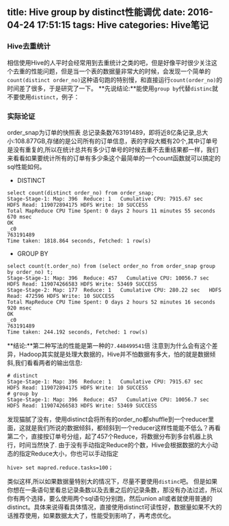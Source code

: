 title: Hive group by distinct性能调优
date: 2016-04-24 17:51:15
tags: Hive
categories: Hive笔记
---
### Hive去重统计
相信使用Hive的人平时会经常用到去重统计之类的吧，但是好像平时很少关注这个去重的性能问题，但是当一个表的数据量非常大的时候，会发现一个简单的`count(distinct order_no)`这种语句跑的特别慢，和直接运行`count(order_no)`的时间差了很多，于是研究了一下。
**先说结论:**能使用`group by`代替`distinc`就不要使用`distinct`，例子：
### 实际论证
order_snap为订单的快照表 总记录条数763191489，即将近8亿条记录,总大小:108.877GB,存储的是公司所有的订单信息，表的字段大概有20个,其中订单号是没有重复的,所以在统计总共有多少订单号的时候去重不去重结果都一样，我们来看看如果要统计所有的订单有多少条这个最简单的一个count函数就可以搞定的sql性能如何。
* DISTINCT

```
select count(distinct order_no) from order_snap;
Stage-Stage-1: Map: 396  Reduce: 1   Cumulative CPU: 7915.67 sec   HDFS Read: 119072894175 HDFS Write: 10 SUCCESS
Total MapReduce CPU Time Spent: 0 days 2 hours 11 minutes 55 seconds 670 msec
OK
_c0
763191489
Time taken: 1818.864 seconds, Fetched: 1 row(s)
```

* GROUP BY

```
select count(t.order_no) from (select order_no from order_snap group by order_no) t;
Stage-Stage-1: Map: 396  Reduce: 457   Cumulative CPU: 10056.7 sec   HDFS Read: 119074266583 HDFS Write: 53469 SUCCESS
Stage-Stage-2: Map: 177  Reduce: 1   Cumulative CPU: 280.22 sec   HDFS Read: 472596 HDFS Write: 10 SUCCESS
Total MapReduce CPU Time Spent: 0 days 2 hours 52 minutes 16 seconds 920 msec
OK
_c0
763191489
Time taken: 244.192 seconds, Fetched: 1 row(s)
```

**结论:**第二种写法的性能是第一种的`7.448499541`倍
注意到为什么会有这个差异，Hadoop其实就是处理大数据的，Hive并不怕数据有多大，怕的就是数据倾斜,我们看看两者的输出信息:
```
# distinct
Stage-Stage-1: Map: 396  Reduce: 1   Cumulative CPU: 7915.67 sec   HDFS Read: 119072894175 HDFS Write: 10 SUCCESS
# group by
Stage-Stage-1: Map: 396  Reduce: 457   Cumulative CPU: 10056.7 sec   HDFS Read: 119074266583 HDFS Write: 53469 SUCCESS

```
发现猫腻了没有，使用distinct会将所有的order_no都shuffle到一个reducer里面，这就是我们所说的数据倾斜，都倾斜到一个reducer这样性能能不低么？再看第二个，直接按订单号分组，起了457个Reduce，将数据分布到多台机器上执行，时间当然快了.
由于没有手动指定Reduce的个数，Hive会根据数据的大小动态的指定Reduce大小，你也可以手动指定
```
hive> set mapred.reduce.tasks=100；
```
类似这样,所以如果数据量特别大的情况下，尽量不要使用`distinc`吧。
但是如果你想在一条语句里看总记录条数以及去重之后的记录条数，那没有办法过滤，所以你有两个选择，要么使用两个sql语句分别跑，然后union all或者就使用普通的distinct。具体来说得看具体情况，直接使用distinct可读性好，数据量如果不大的话推荐使用，如果数据太大了，性能受到影响了，再考虑优化。
